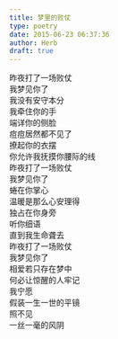 ```yaml
---  
title: 梦里的败仗  
type: poetry  
date: 2015-06-23 06:37:36  
author: Herb  
draft: true
---  
```

昨夜打了一场败仗  
我梦见你了  
我没有安守本分  
我牵住你的手    
端详你的侧脸  
痘痘居然都不见了  
撩起你的衣摆  
你允许我抚摸你腰际的线    
昨夜打了一场败仗  
我梦见你了  
蜷在你掌心  
温暖是那么心安理得    
独占在你身旁  
听你细语  
直到我生命聋去    
昨夜打了一场败仗  
我梦见你了  
相爱若只存在梦中  
何必让惊醒的人牢记    
我宁愿  
假装一生一世的平镜  
照不见  
一丝一毫的风阴